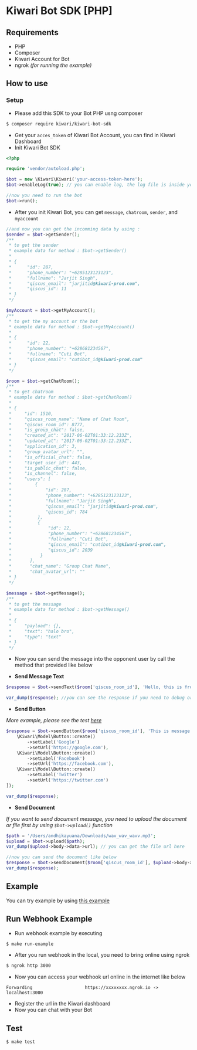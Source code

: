 # Kiwari Bot SDK [PHP]

## Requirements

* PHP
* Composer
* Kiwari Account for Bot
* ngrok _(for running the example)_

## How to use

### Setup

* Please add this SDK to your Bot PHP usng composer

```bash
$ composer require kiwari/kiwari-bot-sdk
```

* Get your `acces_token` of Kiwari Bot Account, you can find in Kiwari Dashboard
* Init Kiwari Bot SDK

```php
<?php

require 'vendor/autoload.php';

$bot = new \Kiwari\Kiwari('your-access-token-here');
$bot->enableLog(true); // you can enable log, the log file is inside your tmp

//now you need to run the bot
$bot->run();
```

* After you init Kiwari Bot, you can get `message`, `chatroom`, `sender`, and `myaccount`

```php
//and now you can get the incomming data by using :
$sender = $bot->getSender();
/**
 * to get the sender
 * example data for method : $bot->getSender()
 * 
 * {
 *      "id": 287,
 *      "phone_number": "+6285123123123",
 *      "fullname": "Jarjit Singh",
 *      "qiscus_email": "jarjitid@kiwari-prod.com",
 *      "qiscus_id": 11
 * }
 */

$myAccount = $bot->getMyAccount();
/**
 * to get the my account or the bot
 * example data for method : $bot->getMyAccount()
 * 
 * {
 *      "id": 22,
 *      "phone_number": "+628681234567",
 *      "fullname": "Cuti Bot",
 *      "qiscus_email": "cutibot_id@kiwari-prod.com"
 * }
 */

$room = $bot->getChatRoom();
/**
 * to get chatroom
 * example data for method : $bot->getChatRoom()
 * 
 * {
 *     "id": 1510,
 *     "qiscus_room_name": "Name of Chat Room",
 *     "qiscus_room_id": 8777,
 *     "is_group_chat": false,
 *     "created_at": "2017-06-02T01:33:12.233Z",
 *     "updated_at": "2017-06-02T01:33:12.233Z",
 *     "application_id": 3,
 *     "group_avatar_url": "",
 *     "is_official_chat": false,
 *     "target_user_id": 443,
 *     "is_public_chat": false,
 *     "is_channel": false,
 *     "users": [
 *         {
 *             "id": 287,
 *             "phone_number": "+6285123123123",
 *             "fullname": "Jarjit Singh",
 *             "qiscus_email": "jarjitid@kiwari-prod.com",
 *             "qiscus_id": 784
 *          },
 *          {
 *              "id": 22,
 *              "phone_number": "+628681234567",
 *              "fullname": "Cuti Bot",
 *              "qiscus_email": "cutibot_id@kiwari-prod.com",
 *              "qiscus_id": 2039
 *           }
 *       ],
 *       "chat_name": "Group Chat Name",
 *       "chat_avatar_url": ""
 * }
 */

$message = $bot->getMessage();
/**
 * to get the message
 * example data for method : $bot->getMessage()
 * 
 * {
 *     "payload": {},
 *     "text": "halo bro",
 *     "type": "text"
 * }
 */
```

* Now you can send the message into the opponent user by call the method that provided like below

* **Send Message Text**

```php
$response = $bot->sendText($room['qiscus_room_id'], 'Hello, this is from Kiwari Bot SDK PHP');

var_dump($response); //you can see the response if you need to debug or something to handle in your bot
```

* **Send Button**

_More example, please see the test [here](tests/Model/ButtonTest.php)_

```php
$response = $bot->sendButton($room['qiscus_room_id'], 'This is message Example', [
    \Kiwari\Model\Button::create()
        ->setLabel('Google')
        ->setUrl('https://google.com'),
    \Kiwari\Model\Button::create()
        ->setLabel('Facebook')
        ->setUrl('https://facebook.com'),
    \Kiwari\Model\Button::create()
        ->setLabel('Twitter')
        ->setUrl('https://twitter.com')
]);

var_dump($response);
```

* **Send Document**

_If you want to send document message, you need to upload the document or file first by using `$bot->upload()` function_

```php
$path = '/Users/andhikayuana/Downloads/wav_wav_wavv.mp3';
$upload = $bot->upload($path);
var_dump($upload->body->data->url); // you can get the file url here

//now you can send the document like below
$response = $bot->sendDocument($room['qiscus_room_id'], $upload->body->data->url);
var_dump($response);
```

## Example

You can try example by using [this example](./example)

## Run Webhook Example

* Run webhook example by executing

```bash
$ make run-example
```

* After you run webhook in the local, you need to bring online using ngrok

```bash
$ ngrok http 3000
```

* Now you can access your webhook url online in the internet like below

```
Forwarding                    https://xxxxxxxx.ngrok.io -> localhost:3000  
```

* Register the url in the Kiwari dashboard
* Now you can chat with your Bot

## Test

```bash
$ make test
```